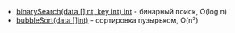 - [binarySearch(data []int, key int) int](https://github.com/Forest33/algorithms/blob/master/binarysearch.go) - бинарный поиск, O(log n)
- [bubbleSort(data []int)](https://github.com/Forest33/algorithms/blob/master/bubblesort.go) - сортировка пузырьком, O(n²)
